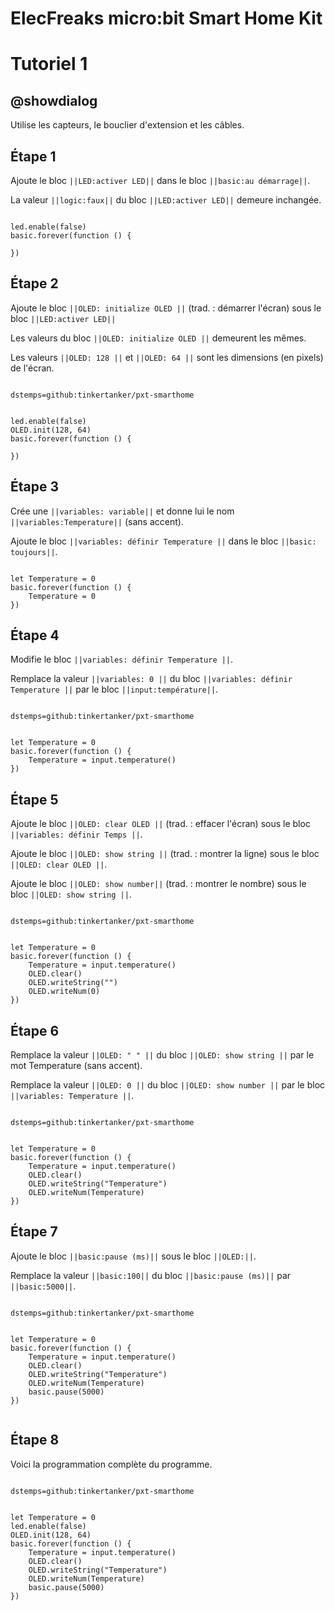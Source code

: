 # ElecFreaks micro:bit Smart Home Kit

# Tutoriel 1

## @showdialog

Utilise les capteurs, le bouclier d'extension et les câbles.

## Étape 1

Ajoute le bloc ``||LED:activer LED||`` dans le bloc ``||basic:au démarrage||``.

La valeur ``||logic:faux||`` du bloc ``||LED:activer LED||`` demeure inchangée.

```blocks

led.enable(false)
basic.forever(function () {
	
})

```

## Étape 2

Ajoute le bloc ``||OLED: initialize OLED ||`` (trad. : démarrer l'écran) sous le bloc ``||LED:activer LED||``

Les valeurs du bloc ``||OLED: initialize OLED ||`` demeurent les mêmes.

Les valeurs ``||OLED: 128 ||`` et ``||OLED: 64 ||`` sont les dimensions (en pixels) de l'écran.

```package

dstemps=github:tinkertanker/pxt-smarthome

```

```blocks

led.enable(false)
OLED.init(128, 64)
basic.forever(function () {
	
})

```

## Étape 3

Crée une ``||variables: variable||`` et donne lui le nom ``||variables:Temperature||`` (sans accent).

Ajoute le bloc ``||variables: définir Temperature ||`` dans le bloc ``||basic: toujours||``. 

```blocks

let Temperature = 0
basic.forever(function () {
    Temperature = 0
})

```

## Étape 4

Modifie le bloc ``||variables: définir Temperature ||``.

Remplace la valeur ``||variables: 0 ||`` du bloc ``||variables: définir Temperature ||`` par le bloc ``||input:température||``.

```package

dstemps=github:tinkertanker/pxt-smarthome

```

```blocks

let Temperature = 0
basic.forever(function () {
    Temperature = input.temperature()
})

```

## Étape 5

Ajoute le bloc ``||OLED: clear OLED ||`` (trad. : effacer l'écran) sous le bloc ``||variables: définir Temps ||``.

Ajoute le bloc ``||OLED: show string ||`` (trad. : montrer la ligne) sous le bloc ``||OLED: clear OLED ||``.

Ajoute le bloc ``||OLED: show number||`` (trad. : montrer le nombre) sous le bloc ``||OLED: show string ||``.

```package

dstemps=github:tinkertanker/pxt-smarthome

```

```blocks

let Temperature = 0
basic.forever(function () {
    Temperature = input.temperature()
    OLED.clear()
    OLED.writeString("")
    OLED.writeNum(0)
})

```

## Étape 6

Remplace la valeur ``||OLED: " " ||`` du bloc ``||OLED: show string ||`` par le mot Temperature (sans accent).

Remplace la valeur ``||OLED: 0 ||`` du bloc ``||OLED: show number ||`` par le bloc ``||variables: Temperature ||``.

```package

dstemps=github:tinkertanker/pxt-smarthome

```

```blocks

let Temperature = 0
basic.forever(function () {
    Temperature = input.temperature()
    OLED.clear()
    OLED.writeString("Temperature")
    OLED.writeNum(Temperature)
})

```


## Étape 7

Ajoute le bloc ``||basic:pause (ms)||`` sous le bloc ``||OLED:||``.

Remplace la valeur ``||basic:100||`` du bloc ``||basic:pause (ms)||`` par ``||basic:5000||``.


```package

dstemps=github:tinkertanker/pxt-smarthome

```

```blocks

let Temperature = 0
basic.forever(function () {
    Temperature = input.temperature()
    OLED.clear()
    OLED.writeString("Temperature")
    OLED.writeNum(Temperature)
    basic.pause(5000)
})


```

## Étape 8

Voici la programmation complète du programme.

```package

dstemps=github:tinkertanker/pxt-smarthome

```

```blocks

let Temperature = 0
led.enable(false)
OLED.init(128, 64)
basic.forever(function () {
    Temperature = input.temperature()
    OLED.clear()
    OLED.writeString("Temperature")
    OLED.writeNum(Temperature)
    basic.pause(5000)
})

```